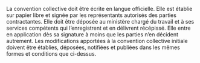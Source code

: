 La convention collective doit être écrite en langue officielle. Elle est établie sur papier libre et signée par les représentants autorisés des parties contractantes. Elle doit être déposée au ministère chargé du travail et à ses services compétents qui l’enregistrent et en délivrent récépissé. Elle entre en application dès sa signature à moins que les parties n’en décident autrement.
Les modifications apportées à la convention collective initiale doivent être établies, déposées, notifiées et publiées dans les mêmes formes et conditions que ci-dessus.